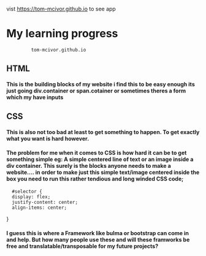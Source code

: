 vist https://tom-mcivor.github.io to see app

# My learning progress

             tom-mcivor.github.io 

## HTML


#### This is the building blocks of my website i find this to be easy enough its just going div.container or span.cotainer or sometimes theres a form which my have inputs  





## CSS


#### This is also not too bad at least to get something to happen. To get exactly what you want is hard however. 

#### The problem for me when it comes to CSS is how hard it can be to get something simple eg: A simple centered line of text or an image inside a div container. This surely is the blocks anyone needs to make a website.... in order to make just this simple text/image centered inside the box you need to run this rather tendious and long winded CSS code;

      #selector { 
      display: flex;
      justify-content: center;
      align-items: center;
  }

#### I guess this is where a Framework like bulma or bootstrap can come in and help. But how many people use these and will these framworks be free and translatable/transposable for my future projects?



